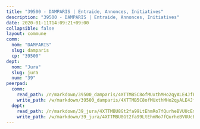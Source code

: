 ```yaml
---
title: "39500 - DAMPARIS | Entraide, Annonces, Initiatives"
description: "39500 - DAMPARIS | Entraide, Annonces, Initiatives"
date: 2020-01-11T14:09:21+09:00
collapsible: false
layout: commune
comm:
  nom: "DAMPARIS"
  slug: damparis
  cp: "39500"
dept:
  nom: "Jura"
  slug: jura
  num: "39"
peerpad:
  comm:
    read_path: /r/markdown/39500_damparis/4XTTMB5C8ofMUxthMHo2qyALE4JfFnNYa1W5zJES4NFNQvJPH
    write_path: /w/markdown/39500_damparis/4XTTMB5C8ofMUxthMHo2qyALE4JfFnNYa1W5zJES4NFNQvJPH-K3TgUBVkAD7xAXYaj4tbAskmhscbLU2pgTnfFteexAZkn1ZdAr3gXigBP3ZjyKXkJYSaKYqDseSgAEvUxP5RPjdmF6wjLAQ5Ye76LDJmf76Wy3mf3SSCLxfWDbXFdoTZV2yLZpKh
  dept:
    read_path: /r/markdown/39_jura/4XTTMBU8Gt2fa99LtEhmRo7fQurheBVUUcEmcUcrj82YN8mg7
    write_path: /w/markdown/39_jura/4XTTMBU8Gt2fa99LtEhmRo7fQurheBVUUcEmcUcrj82YN8mg7-K3TgTcNZmu4vnNMaCfgcL8UVTLrMMzc995tkrcbQnJrz2QJUTFFzY77q7ECMK21XeFnonjpMWqFzgVngXjdq8HzYe3HRbuYXbvX8ofWBv48UvWuvbrbp8aQGQQcfezWASxj7orH1
---
```


